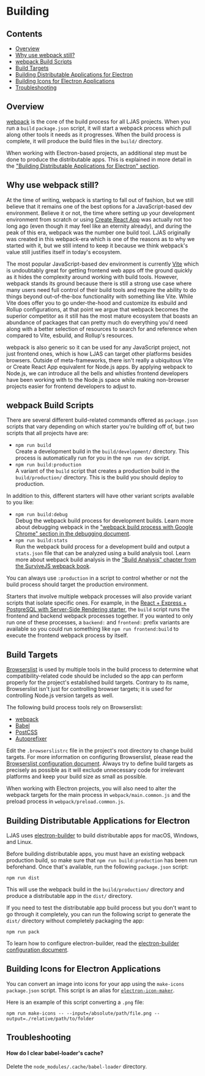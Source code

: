 # Building

## Contents

-   [Overview](#overview)
-   [Why use webpack still?](#why-use-webpack-still)
-   [webpack Build Scripts](#webpack-build-scripts)
-   [Build Targets](#build-targets)
-   [Building Distributable Applications for Electron](#building-distributable-applications-for-electron)
-   [Building Icons for Electron Applications](#building-icons-for-electron-applications)
-   [Troubleshooting](#troubleshooting)

## Overview

[webpack](https://webpack.js.org) is the core of the build process for all LJAS projects. When you run a `build` `package.json` script, it will start a webpack process which pull along other tools it needs as it progresses. When the build process is complete, it will produce the build files in the `build/` directory.

When working with Electron-based projects, an additional step must be done to produce the distributable apps. This is explained in more detail in the ["Building Distributable Applications for Electron" section](#building-distributable-applications-for-electron).

## Why use webpack still?

At the time of writing, webpack is starting to fall out of fashion, but we still believe that it remains one of the best options for a JavaScript-based dev environment. Believe it or not, the time where setting up your development environment from scratch or using [Create React App](https://create-react-app.dev) was actually not too long ago (even though it may feel like an eternity already), and during the peak of this era, webpack was the number one build tool. LJAS originally was created in this webpack-era which is one of the reasons as to why we started with it, but we still intend to keep it because we think webpack's value still justifies itself in today's ecosystem.

The most popular JavaScript-based dev environment is currently [Vite](https://vitejs.dev) which is undoubtably great for getting frontend web apps off the ground quickly as it hides the complexity around working with build tools. However, webpack stands its ground because there is still a strong use case where many users need full control of their build tools and require the ability to do things beyond out-of-the-box functionality with something like Vite. While Vite does offer you to go under-the-hood and customize its esbuild and Rollup configurations, at that point we argue that webpack becomes the superior competitor as
it still has the most mature ecosystem that boasts an abundance of packages that can pretty much do everything you'd need along with a better selection of resources to search for and reference when compared to Vite, esbuild, and Rollup's resources.

webpack is also generic so it can be used for any JavaScript project, not just frontend ones, which is how LJAS can target other platforms besides browsers. Outside of meta-frameworks, there isn't really a ubiquitous Vite or Create React App equivalent for Node.js apps. By applying webpack to Node.js, we can introduce all the bells and whistles frontend developers have been working with to the Node.js space while making non-browser projects easier for frontend developers to adjust to.

## webpack Build Scripts

There are several different build-related commands offered as `package.json` scripts that vary depending on which starter you're building off of, but two scripts that all projects have are:

-   `npm run build`  
    Create a development build in the `build/development/` directory. This process is automatically run for you in the `npm run dev` script.
-   `npm run build:production`  
    A variant of the `build` script that creates a production build in the `build/production/` directory. This is the build you should deploy to production.

In addition to this, different starters will have other variant scripts available to you like:

-   `npm run build:debug`  
    Debug the webpack build process for development builds. Learn more about debugging webpack in the ["webpack build process with Google Chrome" section in the debugging document](./developing/debugging.md#webpack-build-process-with-google-chrome).
-   `npm run build:stats`  
    Run the webpack build process for a development build and output a `stats.json` file that can be analyzed using a build analysis tool. Learn more about webpack build analysis in the ["Build Analysis" chapter from the SurviveJS webpack book](https://survivejs.com/books/webpack/optimizing/build-analysis).

You can always use `:production` in a script to control whether or not the build process should target the production environment.

Starters that involve multiple webpack processes will also provide variant scripts that isolate specific ones. For example, in the [React + Express + PostgreSQL with Server-Side Rendering starter](../starters/react-express-postgres-ssr), the `build` script runs the frontend and backend webpack processes together. If you wanted to only run one of these processes, a `backend:` and `frontend:` prefix variants are available so you could run something like `npm run frontend:build` to execute the frontend webpack process by itself.

## Build Targets

[Browserslist](https://github.com/browserslist/browserslist) is used by multiple tools in the build process to determine what compatibility-related code should be included so the app can perform properly for the project's established build targets. Contrary to its name, Browserslist isn't just for controlling browser targets; it is used for controlling Node.js version targets as well.

The following build process tools rely on Browserslist:

-   [webpack](https://webpack.js.org)
-   [Babel](https://babeljs.io)
-   [PostCSS](https://postcss.org)
-   [Autoprefixer](https://github.com/postcss/autoprefixer)

Edit the `.browserslistrc` file in the project's root directory to change build targets. For more information on configuring Browserslist, please read the [Browserslist configuration document](./configuration/browserslist.md). Always try to define build targets as precisely as possible as it will exclude unnecessary code for irrelevant platforms and keep your build size as small as possible.

When working with Electron projects, you will also need to alter the webpack targets for the main process in `webpack/main.common.js` and the preload process in `webpack/preload.common.js`.

## Building Distributable Applications for Electron

LJAS uses [electron-builder](https://electron.build) to build distributable apps for macOS, Windows, and Linux.

Before building distributable apps, you must have an existing webpack production build, so make sure that `npm run build:production` has been run beforehand. Once that's available, run the following `package.json` script:

```console
npm run dist
```

This will use the webpack build in the `build/production/` directory and produce a distributable app in the `dist/` directory.

If you need to test the distributable app build process but you don't want to go through it completely, you can run the following script to generate the `dist/` directory without completely packaging the app:

```console
npm run pack
```

To learn how to configure electron-builder, read the [electron-builder configuration document](./configuration/electron-builder.md).

## Building Icons for Electron Applications

You can convert an image into icons for your app using the `make-icons` `package.json` script. This script is an alias for [`electron-icon-maker`](https://github.com/jaretburkett/electron-icon-maker).

Here is an example of this script converting a `.png` file:

```console
npm run make-icons -- --input=/absolute/path/file.png --output=./relative/path/to/folder
```

## Troubleshooting

#### How do I clear babel-loader's cache?

Delete the `node_modules/.cache/babel-loader` directory.
